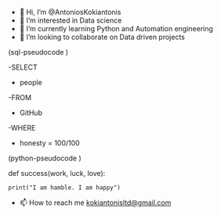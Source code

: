 - 👋 Hi, I’m @AntoniosKokiantonis
- 👀 I’m interested in Data science
- 🌱 I’m currently learning Python and Automation engineering
- 💞️ I’m looking to collaborate on Data driven projects

(sql-pseudocode )

-SELECT 

 - people

-FROM

 - GitHub
 
-WHERE

 - honesty = 100/100

(python-pseudocode )

def success(work, luck, love):

    print("I am hamble. I am happy")

- 📫 How to reach me kokiantonisltd@gmail.com

<!---
AntoniosKokiantonis/AntoniosKokiantonis is a ✨ special ✨ repository because its `README.md` (this file) appears on your GitHub profile.
You can click the Preview link to take a look at your changes.
--->

